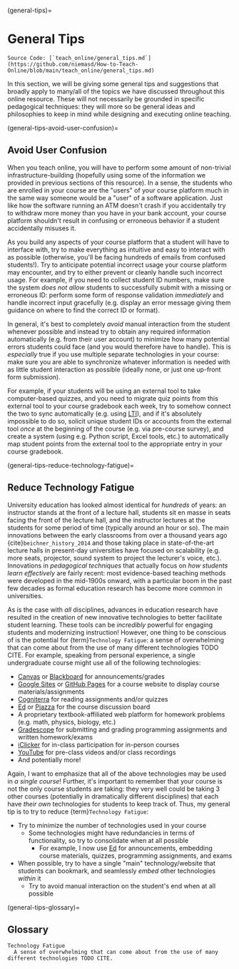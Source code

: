 (general-tips)=
# General Tips

```{note}
Source Code: [`teach_online/general_tips.md`](https://github.com/niemasd/How-to-Teach-Online/blob/main/teach_online/general_tips.md)
```

In this section,
we will be giving some general tips and suggestions that broadly apply to many/all of the topics we have discussed throughout this online resource.
These will not necessarily be grounded in specific pedagogical techniques:
they will more so be general ideas and philosophies to keep in mind while designing and executing online teaching.

(general-tips-avoid-user-confusion)=
## Avoid User Confusion

When you teach online,
you will have to perform some amount of non-trivial infrastructure-building
(hopefully using some of the information we provided in previous sections of this resource).
In a sense,
the students who are enrolled in your course are the "users" of your course platform
much in the same way someone would be a "user" of a software application.
Just like how the software running an ATM doesn't crash if you accidentally try to withdraw more money than you have in your bank account,
your course platform shouldn't result in confusing or erroneous behavior if a student accidentally misuses it.

As you build any aspects of your course platform that a student will have to interface with,
try to make everything as intuitive and easy to interact with as possible
(otherwise, you'll be facing hundreds of emails from confused students!).
Try to anticipate potential incorrect usage your course platform may encounter,
and try to either prevent or cleanly handle such incorrect usage.
For example, if you need to collect student ID numbers,
make sure the system *does not allow* students to successfully submit with a missing or erroneous ID:
perform some form of response validation *immediately* and handle incorrect input gracefully
(e.g. display an error message giving them guidance on where to find the correct ID or format).

In general,
it's best to completely *avoid* manual interaction from the student whenever possible
and instead try to obtain any required information automatically
(e.g. from their user account)
to minimize how many potential errors students could face
(and you would therefore have to handle).
This is *especially* true if you use multiple separate technologies in your course:
make sure you are able to synchronize whatever information is needed
with as little student interaction as possible
(ideally none, or just one up-front form submission).

For example,
if your students will be using an external tool to take computer-based quizzes,
and you need to migrate quiz points from this external tool to your course gradebook each week,
try to somehow connect the two to sync automatically
(e.g. using [LTI](https://www.1edtech.org/standards/lti)),
and if it's absolutely impossible to do so,
solicit unique student IDs or accounts from the external tool *once* at the beginning of the course
(e.g. via pre-course survey),
and create a system (using e.g. Python script, Excel tools, etc.)
to automatically map student points from the external tool to the appropriate entry in your course gradebook.

(general-tips-reduce-technology-fatigue)=
## Reduce Technology Fatigue

University education has looked almost identical for *hundreds* of years:
an instructor stands at the front of a lecture hall,
students sit en masse in seats facing the front of the lecture hall,
and the instructor lectures at the students for some period of time
(typically around an hour or so).
The main innovations between the early classrooms from over a thousand years ago {cite}`beichner_history_2014`
and those taking place in state-of-the-art lecture halls in present-day universities have focused on scalability
(e.g. more seats, projector, sound system to project the lecturer's voice, etc.).
Innovations in *pedagogical techniques* that actually focus on *how students learn effectively* are fairly recent:
most evidence-based teaching methods were developed in the mid-1900s onward,
with a particular boom in the past few decades as formal education research has become more common in universities.

As is the case with *all* disciplines,
advances in education research have resulted in the creation of new innovative technologies to better facilitate student learning.
These tools can be *incredibly* powerful for engaging students and modernizing instruction!
However, one thing to be conscious of is the potential for {term}`Technology Fatigue`:
a sense of overwhelming that can come about from the use of many different technologies TODO CITE.
For example,
speaking from personal experience,
a single undergraduate course might use all of the following technologies:

* [Canvas](https://canvas.instructure.com) or [Blackboard](https://blackboard.com) for announcements/grades
* [Google Sites](https://sites.google.com) or [GitHub Pages](https://pages.github.com) for a course website to display course materials/assignments
* [Cogniterra](https://cogniterra.com) for reading assignments and/or quizzes
* [Ed](https://edstem.org) or [Piazza](https://piazza.com) for the course discussion board
* A proprietary textbook-affiliated web platform for homework problems (e.g. math, physics, biology, etc.)
* [Gradescope](https://gradescope.com) for submitting and grading programming assignments and written homework/exams
* [iClicker](https://iclicker.com) for in-class participation for in-person courses
* [YouTube](https://youtube.com) for pre-class videos and/or class recordings
* And potentially more!

Again, I want to emphasize that all of the above technologies may be used in *a single course*!
Further, it's important to remember that your course is not the only course students are taking:
they very well could be taking 3 other courses
(potentially in dramatically different disciplines)
that each have *their own* technologies for students to keep track of.
Thus, my general tip is to try to reduce {term}`Technology Fatigue`:

* Try to minimize the number of technologies used in your course
  * Some technologies might have redundancies in terms of functionality, so try to consolidate when at all possible
    * For example, I now use [Ed](https://edstem.org) for announcements, embedding course materials, quizzes, programming assignments, and exams
* When possible, try to have a single "main" technology/website that students can bookmark, and seamlessly *embed* other technologies *within* it
  * Try to avoid manual interaction on the student's end when at all possible

(general-tips-glossary)=
## Glossary

```{glossary}
Technology Fatigue
  A sense of overwhelming that can come about from the use of many different technologies TODO CITE.
```
